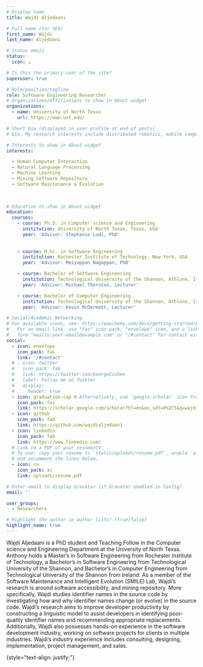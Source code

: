 ```yaml
---
# Display name
title: Wajdi Aljedaani

# Full name (for SEO)
first_name: Wajdi
last_name: Aljedaani

# Status emoji
status:
  icon: ☕️

# Is this the primary user of the site?
superuser: true

# Role/position/tagline
role: Software Engineering Researcher 
# Organizations/Affiliations to show in About widget
organizations:
  - name: University of North Texas
    url: https://www.unt.edu/

# Short bio (displayed in user profile at end of posts)
# bio: My research interests include distributed robotics, mobile computing and programmable matter.

# Interests to show in About widget
interests:

  - Human Computer Interaction
  - Natural Language Processing
  - Machine Learning
  - Mining Software Repository
  - Software Maintenance & Evolution
  
  

# Education to show in About widget
education:
  courses:
    - course: Ph.D. in Computer science and Engineering
      institution: University of North Texas, Texas, USA
      year: 'Advisor: Stephanie Ludi, PhD'
    
     
    - course: M.Sc. in Software Engineering
      institution: Rochester Institute of Technology, New York, USA
      year: 'Advisor: Meiyappan Nagappan, PhD' 

    - course: Bachelor of Software Engineering
      institution: Technological University of the Shannon, Athlone, Ireland
      year: 'Advisor: Michael Thornton, Lecturer'

    - course: Bachelor of Computer Engineering
      institution: Technological University of the Shannon, Athlone, Ireland
      year: 'Advisor: Kevin McDermott, Lecturer'

# Social/Academic Networking
# For available icons, see: https://wowchemy.com/docs/getting-started/page-builder/#icons
#   For an email link, use "fas" icon pack, "envelope" icon, and a link in the
#   form "mailto:your-email@example.com" or "/#contact" for contact widget.
social:
  - icon: envelope
    icon_pack: fas
    link: '/#contact'
  # - icon: twitter
  #   icon_pack: fab
  #   link: https://twitter.com/GeorgeCushen
  #   label: Follow me on Twitter
  #   display:
  #     header: true
  - icon: graduation-cap # Alternatively, use `google-scholar` icon from `ai` icon pack
    icon_pack: fas
    link: https://scholar.google.com/scholar?hl=en&as_sdt=0%2C5&q=wajdi+aljedaani&btnG=
  - icon: github
    icon_pack: fab
    link: https://github.com/wajdialjedaani
  - icon: linkedin
    icon_pack: fab
    link: https://www.linkedin.com/
  # Link to a PDF of your resume/CV.
  # To use: copy your resume to `static/uploads/resume.pdf`, enable `ai` icons in `params.yaml`,
  # and uncomment the lines below.
  - icon: cv
    icon_pack: ai
    link: uploads/resume.pdf

# Enter email to display Gravatar (if Gravatar enabled in Config)
email: ''

user_groups:
  - Researchers

# Highlight the author in author lists? (true/false)
highlight_name: true
---
```


Wajdi Aljedaani is a PhD student and Teaching Follow in the Computer science and Engineering Department at the University of North Texas. Anthony holds a Master’s in Software Engineering from Rochester Institute of Technology, a Bachelor’s in Software Engineering from Technological University of the Shannon, and Bachelor’s in Computer Engineering from Technological University of the Shannon from Ireland. As a member of the Software Maintenance and Intelligent Evolution (SMILE) Lab, Wajdi’s research is around software accessibility, and mining repository. More specifically, Wajdi studies identifier names in the source code by investigating how and why identifier names change (or evolve) in the source code. Wajdi’s research aims to improve developer productivity by constructing a linguistic model to assist developers in identifying poor-quality identifier names and recommending appropriate replacements. Additionally, Wajdi also possesses hands-on experience in the software development industry, working on software projects for clients in multiple industries. Wajdi’s industry experience includes consulting, designing, implementation, project management, and sales.

 
{style="text-align: justify;"}
